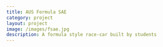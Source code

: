 ```yaml
---
title: AUS Formula SAE
category: project
layout: project
image: /images/fsae.jpg
description: A formula style race-car built by students
---
```

